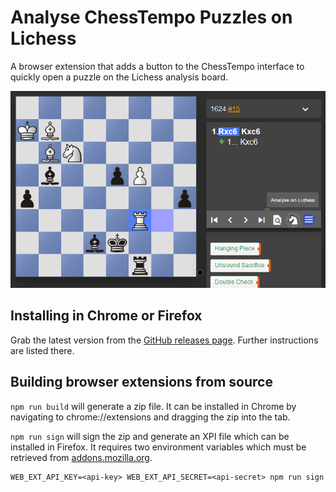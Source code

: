 Analyse ChessTempo Puzzles on Lichess
=====================================

A browser extension that adds a button to the ChessTempo interface to quickly
open a puzzle on the Lichess analysis board.

<img src="screenshot.png">

Installing in Chrome or Firefox
-------------------------------

Grab the latest version from the [GitHub releases page](https://github.com/alexbarrett/analyse-chesstempo-on-lichess/releases). Further instructions are listed there.

Building browser extensions from source
---------------------------------------

`npm run build` will generate a zip file. It can be installed in Chrome by
navigating to chrome://extensions and dragging the zip into the tab.

`npm run sign` will sign the zip and generate an XPI file which can be installed
in Firefox. It requires two environment variables which must be retrieved from
[addons.mozilla.org](https://addons.mozilla.org).

    WEB_EXT_API_KEY=<api-key> WEB_EXT_API_SECRET=<api-secret> npm run sign
